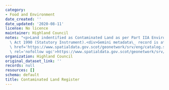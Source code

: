 ```yaml
---
category:
- Food and Environment
date_created: ''
date_updated: '2020-08-11'
license: No licence
maintainer: Highland Council
notes: "<p>Land indentified as Contaminated Land as per Part IIA Environmental Protection\
  \ Act 1990 (Statutory Instrument).<div>Gemini metadata\_ record is at :<br /></div><p><a\
  \ href='https://www.spatialdata.gov.scot/geonetwork/srv/eng/catalog.search#/metadata/e17f9012-fae9-402e-a127-48ffa2919901'\
  \ rel='nofollow ugc'>https://www.spatialdata.gov.scot/geonetwork/srv/eng/catalog.search#/metadata/e17f9012-fae9-402e-a127-48ffa2919901</a></p></p>"
organization: Highland Council
original_dataset_link: ''
records: null
resources: []
schema: default
title: Contaminated Land Register
---
```

